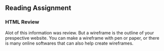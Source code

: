 ## Reading Assignment

### HTML Review

Alot of this information was review. But a wireframe is the outline of your prespective website. You can make a wireframe with pen or paper, or there is many online softwares that can also help create wireframes. 